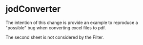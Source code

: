 # jodConverter

The intention of this change is provide an example
to reproduce a "possible" bug when converting excel files to pdf.

The second sheet is not considered by the Filter.
